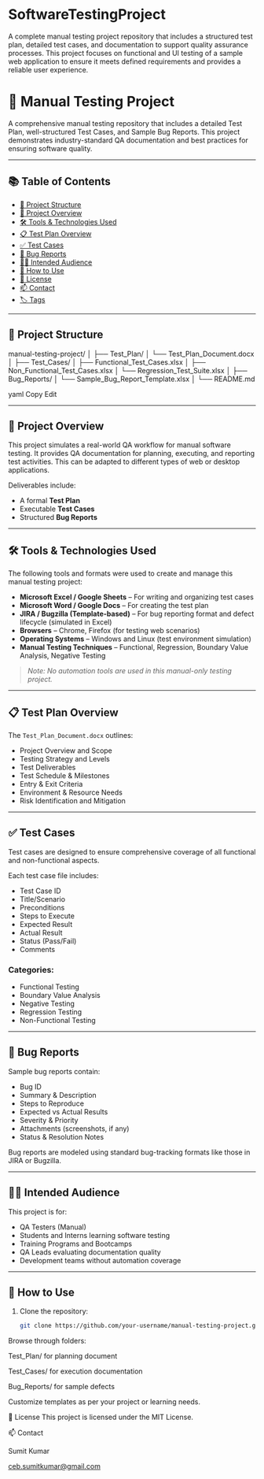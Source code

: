 # SoftwareTestingProject
A complete manual testing project repository that includes a structured test plan, detailed test cases, and documentation to support quality assurance processes. This project focuses on functional and UI testing of a sample web application to ensure it meets defined requirements and provides a reliable user experience.
# 🧪 Manual Testing Project

A comprehensive manual testing repository that includes a detailed Test Plan, well-structured Test Cases, and Sample Bug Reports. This project demonstrates industry-standard QA documentation and best practices for ensuring software quality.

---

## 📚 Table of Contents

- [📁 Project Structure](#-project-structure)
- [🧾 Project Overview](#-project-overview)
- [🛠️ Tools & Technologies Used](#️-tools--technologies-used)
- [📋 Test Plan Overview](#-test-plan-overview)
- [✅ Test Cases](#-test-cases)
- [🐞 Bug Reports](#-bug-reports)
- [🧑‍💻 Intended Audience](#-intended-audience)
- [🚀 How to Use](#-how-to-use)
- [📄 License](#-license)
- [📫 Contact](#-contact)
- [🏷️ Tags](#-tags)

---

## 📁 Project Structure

manual-testing-project/
│
├── Test_Plan/
│ └── Test_Plan_Document.docx
│
├── Test_Cases/
│ ├── Functional_Test_Cases.xlsx
│ ├── Non_Functional_Test_Cases.xlsx
│ └── Regression_Test_Suite.xlsx
│
├── Bug_Reports/
│ └── Sample_Bug_Report_Template.xlsx
│
└── README.md

yaml
Copy
Edit

---

## 🧾 Project Overview

This project simulates a real-world QA workflow for manual software testing. It provides QA documentation for planning, executing, and reporting test activities. This can be adapted to different types of web or desktop applications.

Deliverables include:

- A formal **Test Plan**
- Executable **Test Cases**
- Structured **Bug Reports**

---

## 🛠️ Tools & Technologies Used

The following tools and formats were used to create and manage this manual testing project:

- **Microsoft Excel / Google Sheets** – For writing and organizing test cases
- **Microsoft Word / Google Docs** – For creating the test plan
- **JIRA / Bugzilla (Template-based)** – For bug reporting format and defect lifecycle (simulated in Excel)
- **Browsers** – Chrome, Firefox (for testing web scenarios)
- **Operating Systems** – Windows and Linux (test environment simulation)
- **Manual Testing Techniques** – Functional, Regression, Boundary Value Analysis, Negative Testing

> *Note: No automation tools are used in this manual-only testing project.*

---

## 📋 Test Plan Overview

The `Test_Plan_Document.docx` outlines:

- Project Overview and Scope  
- Testing Strategy and Levels  
- Test Deliverables  
- Test Schedule & Milestones  
- Entry & Exit Criteria  
- Environment & Resource Needs  
- Risk Identification and Mitigation

---

## ✅ Test Cases

Test cases are designed to ensure comprehensive coverage of all functional and non-functional aspects.

Each test case file includes:

- Test Case ID
- Title/Scenario
- Preconditions
- Steps to Execute
- Expected Result
- Actual Result
- Status (Pass/Fail)
- Comments

### Categories:

- Functional Testing  
- Boundary Value Analysis  
- Negative Testing  
- Regression Testing  
- Non-Functional Testing

---

## 🐞 Bug Reports

Sample bug reports contain:

- Bug ID
- Summary & Description
- Steps to Reproduce
- Expected vs Actual Results
- Severity & Priority
- Attachments (screenshots, if any)
- Status & Resolution Notes

Bug reports are modeled using standard bug-tracking formats like those in JIRA or Bugzilla.

---

## 🧑‍💻 Intended Audience

This project is for:

- QA Testers (Manual)  
- Students and Interns learning software testing  
- Training Programs and Bootcamps  
- QA Leads evaluating documentation quality  
- Development teams without automation coverage

---

## 🚀 How to Use

1. Clone the repository:
   ```bash
   git clone https://github.com/your-username/manual-testing-project.git
Browse through folders:

Test_Plan/ for planning document

Test_Cases/ for execution documentation

Bug_Reports/ for sample defects

Customize templates as per your project or learning needs.

📄 License
This project is licensed under the MIT License.

📫 Contact

Sumit Kumar

ceb.sumitkumar@gmail.com
